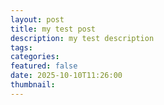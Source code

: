 ```yaml
---
layout: post
title: my test post
description: my test description
tags: 
categories: 
featured: false
date: 2025-10-10T11:26:00
thumbnail: 
---
```

